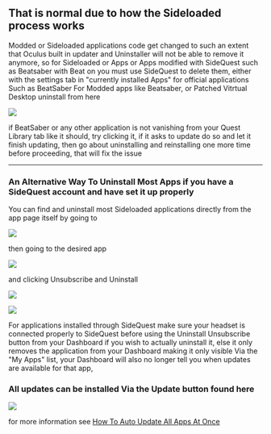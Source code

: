 ## That is normal due to how the Sideloaded process works

Modded or Sideloaded applications code get changed to such an extent that Oculus built in updater and Uninstaller will not be able to remove it anymore, so for Sideloaded or Apps or Apps modified with SideQuest such as Beatsaber with Beat on you must use SideQuest to delete them, either with the settings tab in "currently installed Apps" for official applications Such as BeatSaber
For Modded apps like Beatsaber, or Patched Vitrtual Desktop uninstall from here

![](https://cdn.discordapp.com/attachments/608376262347587595/608446098796838916/Screenshot_1084.png)

if BeatSaber or any other application is not vanishing from your Quest Library tab like it should, try clicking it, if it asks to update do so and let it finish updating, then go about uninstalling and reinstalling one more time before proceeding, that will fix the issue

----------------------------------------------------------------------------------------------------------------------------

### An Alternative  Way To Uninstall Most Apps if you have a SideQuest account and have set it up properly

You can find and uninstall most Sideloaded applications directly from the app page itself by going to

![](https://cdn.discordapp.com/attachments/615234075778875453/622169816719032361/Dashboard.png)

then going to the desired app

![](https://cdn.discordapp.com/attachments/615234075778875453/622177194705420358/Screenshot_256.png)

and clicking Unsubscribe and Uninstall

![](https://cdn.discordapp.com/attachments/608376262347587595/60845036.5452582952/Open_subscriped_app.png)

![](https://cdn.discordapp.com/attachments/615234075778875453/622176174671659008/Screenshot_254.png)


For applications installed through SideQuest make sure your headset is connected properly to SideQuest before using the Uninstall Unsubscribe button from your Dashboard if you wish to actually uninstall it, else it only removes the application from your Dashboard making it only visible Via the "My Apps" list, your Dashboard will also no longer tell you when updates are available for that app, 

### All updates can be installed Via the Update button found here
![](https://cdn.discordapp.com/attachments/615234075778875453/622458464391790592/Updat_All.png)

for more information see [How To Auto Update All Apps At Once](https://github.com/the-expanse/SideQuest/wiki/How-to-Auto-Update-app's-and-mods)